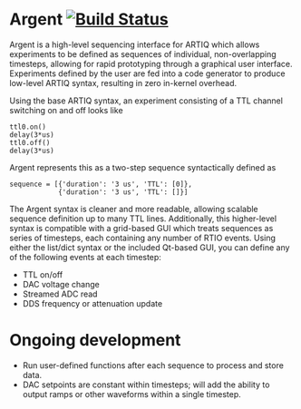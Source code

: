 # Argent [![Build Status](https://travis-ci.org/robertfasano/argent.svg?branch=master)](https://travis-ci.org/robertfasano/argent)
Argent is a high-level sequencing interface for ARTIQ which allows experiments to be defined as sequences of individual, non-overlapping timesteps, allowing for rapid prototyping through a graphical user interface. Experiments defined by the user are fed into a code generator to produce low-level ARTIQ syntax, resulting in zero in-kernel overhead.

Using the base ARTIQ syntax, an experiment consisting of a TTL channel switching on and off looks like 
``` 
ttl0.on()
delay(3*us)
ttl0.off() 
delay(3*us)
```
Argent represents this as a two-step sequence syntactically defined as
``` 
sequence = [{'duration': '3 us', 'TTL': [0]}, 
            {'duration': '3 us', 'TTL': []}]
```
The Argent syntax is cleaner and more readable, allowing scalable sequence definition up to many TTL lines. Additionally, this higher-level syntax is compatible with a grid-based GUI which treats sequences as series of timesteps, each containing any number of RTIO events. Using either the list/dict syntax or the included Qt-based GUI, you can define any of the following events at each timestep:
* TTL on/off
* DAC voltage change
* Streamed ADC read
* DDS frequency or attenuation update

# Ongoing development
* Run user-defined functions after each sequence to process and store data.
* DAC setpoints are constant within timesteps; will add the ability to output ramps or other waveforms within a single timestep.
